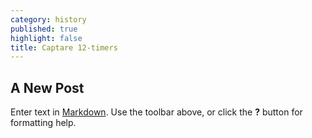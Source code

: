 ```yaml
---
category: history
published: true
highlight: false
title: Captare 12-timers
---
```

## A New Post

Enter text in [Markdown](http://daringfireball.net/projects/markdown/). Use the toolbar above, or click the **?** button for formatting help.
